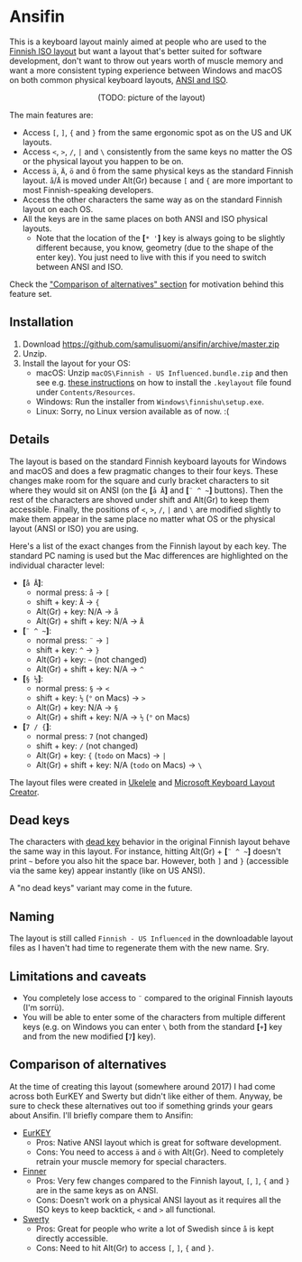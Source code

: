 # Ansifin

This is a keyboard layout mainly aimed at people who are used to the [Finnish ISO layout](https://en.wikipedia.org/wiki/QWERTY#Finnish_multilingual) but want a layout that's better suited for software development, don't want to throw out years worth of muscle memory and want a more consistent typing experience between Windows and macOS on both common physical keyboard layouts, [ANSI and ISO](https://en.wikipedia.org/wiki/Keyboard_layout#/media/File:Physical_keyboard_layouts_comparison_ANSI_ISO_KS_ABNT_JIS.png).

<p align="center">(TODO: picture of the layout)</p>

The main features are:
* Access `[`, `]`, `{` and `}` from the same ergonomic spot as on the US and UK layouts.
* Access `<`, `>`, `/`, `|` and `\` consistently from the same keys no matter the OS or the physical layout you happen to be on.
* Access `ä`, `Ä`, `ö` and `Ö` from the same physical keys as the standard Finnish layout. `å`/`Å` is moved under Alt(Gr) because `[` and `{` are more important to most Finnish-speaking developers.
* Access the other characters the same way as on the standard Finnish layout on each OS.
* All the keys are in the same places on both ANSI and ISO physical layouts.
  * Note that the location of the **[**`* '`**]** key is always going to be slightly different because, you know, geometry (due to the shape of the enter key). You just need to live with this if you need to switch between ANSI and ISO.
  
Check the ["Comparison of alternatives" section](https://github.com/samulisuomi/ansifin#comparison-of-alternatives) for motivation behind this feature set.

## Installation

1. Download https://github.com/samulisuomi/ansifin/archive/master.zip
1. Unzip.
2. Install the layout for your OS:
   * macOS: Unzip `macOS\Finnish - US Influenced.bundle.zip` and then see e.g. [these instructions](https://weibeld.net/mac/custom-keyboard-layout.html) on how to install the `.keylayout` file found under `Contents/Resources`.
   * Windows: Run the installer from `Windows\finnishu\setup.exe`.
   * Linux: Sorry, no Linux version available as of now. :(

## Details

The layout is based on the standard Finnish keyboard layouts for Windows and macOS and does a few pragmatic changes to their four keys. These changes make room for the square and curly bracket characters to sit where they would sit on ANSI (on the **[**`å Å`**]** and **[**`¨ ^ ~`**]** buttons). Then the rest of the characters are shoved under shift and Alt(Gr) to keep them accessible. Finally, the positions of `<`, `>`, `/`, `|` and `\` are modified slightly to make them appear in the same place no matter what OS or the physical layout (ANSI or ISO) you are using.

Here's a list of the exact changes from the Finnish layout by each key. The standard PC naming is used but the Mac differences are highlighted on the individual character level:
- **[**`å Å`**]**:
  * normal press: `å` → `[`
  * shift + key: `Å` → `{`
  * Alt(Gr) + key: N/A → `å`
  * Alt(Gr) + shift + key: N/A → `Å`
- **[**`¨ ^ ~`**]**:
  * normal press: `¨` → `]`
  * shift + key: `^` → `}`
  * Alt(Gr) + key: `~` (not changed)
  * Alt(Gr) + shift + key: N/A → `^`
- **[**`§ ½`**]**:
  * normal press: `§` → `<`
  * shift + key: `½` (`°` on Macs) → `>`
  * Alt(Gr) + key: N/A → `§`
  * Alt(Gr) + shift + key: N/A → `½` (`°` on Macs)
- **[**`7 / {`**]**:
  * normal press: `7` (not changed)
  * shift + key: `/` (not changed)
  * Alt(Gr) + key: `{` (`todo` on Macs) → `|`
  * Alt(Gr) + shift + key: N/A (`todo` on Macs) → `\`

The layout files were created in [Ukelele](http://software.sil.org/ukelele/) and [Microsoft Keyboard Layout Creator](https://www.microsoft.com/en-us/download/details.aspx?id=22339).

## Dead keys

The characters with [dead key](https://en.wikipedia.org/wiki/Dead_key) behavior in the original Finnish layout behave the same way in this layout. For instance, hitting Alt(Gr) + **[**`¨ ^ ~`**]** doesn't print `~` before you also hit the space bar. However, both `]` and `}` (accessible via the same key) appear instantly (like on US ANSI).

A "no dead keys" variant may come in the future.

## Naming

The layout is still called `Finnish - US Influenced` in the downloadable layout files as I haven't had time to regenerate them with the new name. Sry.

## Limitations and caveats

* You completely lose access to `¨` compared to the original Finnish layouts (I'm sorrü).
* You will be able to enter some of the characters from multiple different keys (e.g. on Windows you can enter `\` both from the standard **[**`+`**]** key and from the new modified **[**`7`**]** key).

## Comparison of alternatives

At the time of creating this layout (somewhere around 2017) I had come across both EurKEY and Swerty but didn't like either of them. Anyway, be sure to check these alternatives out too if something grinds your gears about Ansifin. I'll briefly compare them to Ansifin:

* [EurKEY](https://eurkey.steffen.bruentjen.eu/)
  * Pros: Native ANSI layout which is great for software development.
  * Cons: You need to access `ä` and `ö` with Alt(Gr). Need to completely retrain your muscle memory for special characters.
* [Finner](https://github.com/ruohola/finner)
  * Pros: Very few changes compared to the Finnish layout, `[`, `]`, `{` and `}` are in the same keys as on ANSI.
  * Cons: Doesn't work on a physical ANSI layout as it requires all the ISO keys to keep backtick, `<` and `>` all functional.
* [Swerty](http://johanegustafsson.net/projects/swerty/)
  * Pros: Great for people who write a lot of Swedish since `å` is kept directly accessible.
  * Cons: Need to hit Alt(Gr) to access `[`, `]`, `{` and `}`. 
